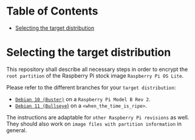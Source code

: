 Table of Contents
=================
* [Selecting the target distribution](#selecting-the-target-distribution)

# Selecting the target distribution
This repository shall describe all necessary steps in order to encrypt the `root partition` of the Raspberry Pi stock image `Raspberry Pi OS Lite`.

Please refer to the different branches for your `target distribution`:
* [`Debian 10 (Buster)`](https://codeberg.org/keks24/raspberry-pi-luks/src/branch/debian_10_buster) on a `Raspberry Pi Model B Rev 2`.
* [`Debian 11 (Bullseye`)](https://about_blank) on a `<when_the_time_is_ripe>`.

The instructions are adaptable for `other Raspberry Pi revisions` as well. They should also work on `image files with partition information` in general.
